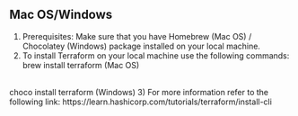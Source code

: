 ## Mac OS/Windows ##

1) Prerequisites: Make sure that you have Homebrew (Mac OS) / Chocolatey (Windows) package installed on your local machine.
2) To install Terraform on your local machine use the following commands:
brew install terraform (Mac OS)
</br>
choco install terraform (Windows)
3) For more information refer to the following link:
https://learn.hashicorp.com/tutorials/terraform/install-cli
